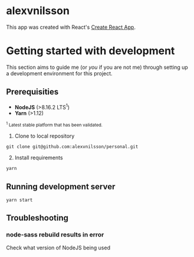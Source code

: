 # alexvnilsson

This app was created with React's [Create React App](https://github.com/facebookincubator/create-react-app).

# Getting started with development

This section aims to guide me (or *you* if you are not me) through setting up a development environment for this project.

## Prerequisities

* **NodeJS** (>8.16.2 LTS<sup>1</sup>)
* **Yarn** (>1.12)

<small><sup>1</sup> Latest stable platform that has been validated.</small>

1. Clone to local repository

`git clone git@github.com:alexvnilsson/personal.git`

2. Install requirements

`yarn`

## Running development server

`yarn start`

## Troubleshooting

### node-sass rebuild results in error

Check what version of NodeJS being used

